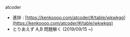 atcoder

 - 進捗 : [https://kenkoooo.com/atcoder/#/table/wkwkgg](https://kenkoooo.com/atcoder/#/table/wkwkgg)
 - とりあえず A,B 問題解く (2019/09/15 ~)